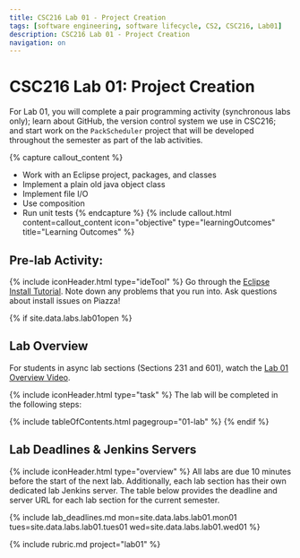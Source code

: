 ```yaml
---
title: CSC216 Lab 01 - Project Creation
tags: [software engineering, software lifecycle, CS2, CSC216, Lab01]
description: CSC216 Lab 01 - Project Creation
navigation: on
---
```


# CSC216 Lab 01: Project Creation
For Lab 01, you will complete a pair programming activity (synchronous labs only); learn about GitHub, the version control system we use in CSC216; and start work on the `PackScheduler` project that will be developed throughout the semester as part of the lab activities.


{% capture callout_content %}
  <!--* Practice working on a pair or small team to understand the benefits-->
  <!--* Learn about the version control system GitHub-->
  * Work with an Eclipse project, packages, and classes
  * Implement a plain old java object class
  * Implement file I/O
  * Use composition
  * Run unit tests
{% endcapture %}
{% include callout.html content=callout_content icon="objective" type="learningOutcomes" title="Learning Outcomes" %}
  


## Pre-lab Activity:
{% include iconHeader.html type="ideTool" %}
Go through the [Eclipse Install Tutorial](https://pages.github.ncsu.edu/engr-csc-software-development/practices-tools/eclipse/eclipse-install.html).  Note down any problems that you run into.  Ask questions about install issues on Piazza!


{% if site.data.labs.lab01open %}
## Lab Overview
For students in async lab sections (Sections 231 and 601), watch the [Lab 01 Overview Video](https://ncsu.hosted.panopto.com/Panopto/Pages/Viewer.aspx?id=2b6fa96a-8e80-4ffb-bf4b-ad8b002205f8).

{% include iconHeader.html type="task" %}
The lab will be completed in the following steps:

{% include tableOfContents.html pagegroup="01-lab" %}
{% endif %}


## Lab Deadlines & Jenkins Servers
{% include iconHeader.html type="overview" %}
All labs are due 10 minutes before the start of the next lab.  Additionally, each lab section has their own dedicated lab Jenkins server.  The table below provides the deadline and server URL for each lab section for the current semester.


{% include lab_deadlines.md mon=site.data.labs.lab01.mon01 tues=site.data.labs.lab01.tues01 wed=site.data.labs.lab01.wed01 %}


{% include rubric.md project="lab01" %}  
